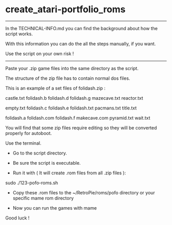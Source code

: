 # create_atari-portfolio_roms

--------------------------------------------------------------------------------

In the TECHNICAL-INFO.md you can find the background about how the script works.

With this information you can do the all the steps manually, if you want.

Use the script on your own risk !

--------------------------------------------------------------------------------

Paste your .zip game files into the same directory as the script.


The structure of the zip file has to contain normal dos files.

This is an example of a set files of folidash.zip :

castle.txt  folidash.b    folidash.d  folidash.g    mazecave.txt  reactor.txt

empty.txt   folidash.c    folidash.e  folidash.txt  pacmans.txt   title.txt

folidash.a  folidash.com  folidash.f  makecave.com  pyramid.txt   wait.txt


You will find that some zip files require editing so they will be converted properly for autoboot.


Use the terminal.

- Go to the script directory.

- Be sure the script is executable.

- Run it with ( It will create .rom files from all .zip files ):

sudo ./123-pofo-roms.sh

- Copy these .rom files to the ~/RetroPie/roms/pofo directory or your specific mame rom directory

- Now you can run the games with mame

Good luck !
